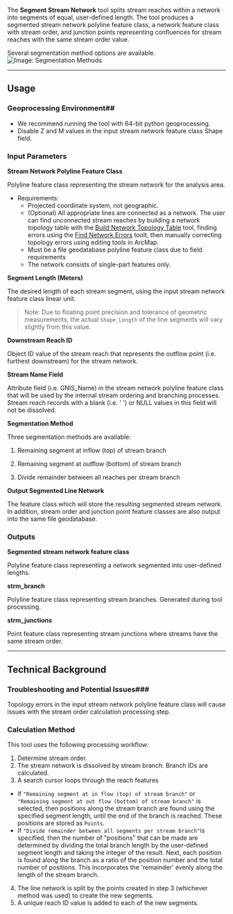The **Segment Stream Network** tool splits stream reaches within a network into 
segments of equal, user-defined length. The tool produces a segmented stream 
network polyline feature class, a network feature class with stream order, 
and junction points representing confluences for stream reaches with the same 
stream order value. 

Several segmentation method options are available.
![Image: Segmentation Methods](/KellyWhitehead/geomorphic-network-and-analysis-toolbox/wiki/Tool_Documentation/Images/segmentation_method.png)

_______________________________________________________________
## Usage

### Geoprocessing Environment##

* We recommend running the tool with 64-bit python geoprocessing.
* Disable Z and M values in the input stream network feature class Shape field.

### Input Parameters
 
**Stream Network Polyline Feature Class**  

Polyline feature class representing the stream network for the analysis area.

* Requirements: 
  * Projected coordinate system, not geographic.
  * (Optional) All appropriate lines are connected as a network. The user can find unconnected stream reaches by building a network topology table with the [Build Network Topology Table](https://github.com/SouthForkResearch/gnat/wiki/Build-Network-Topology-Table) tool, finding errors using the [Find Network Errors](https://github.com/SouthForkResearch/gnat/wiki/Find-Network-Errors) toolt, then manually correcting topology errors using editing tools in ArcMap.
  * Must be a file geodatabase polyline feature class due to field requirements
  * The network consists of single-part features only.

**Segment Length (Meters)**
  
The desired length of each stream segment, using the input stream network feature class linear unit. 
> Note: Due to floating point precision and tolerance of geometric measurements, the actual `Shape_Length` of the line segments will vary slightly from this value. 

**Downstream Reach ID**
   
Object ID value of the stream reach that represents the outflow point (i.e. furthest downstream) for the stream network.

**Stream Name Field**
  
Attribute field (i.e. GNIS_Name) in the stream network polyline feature class that will be used by the internal stream ordering and branching processes. Stream reach records with a blank (i.e. ' ') or NULL values in this field will not be dissolved.

**Segmentation Method**

Three segmentation methods are available:

1. Remaining segment at inflow (top) of stream branch

2. Remaining segment at outflow (bottom) of stream branch

3. Divide remainder between all reaches per stream branch

**Output Segmented Line Network**
  
The feature class which will store the resulting segmented stream network. In addition, stream order and junction point feature classes are also output into the same file geodatabase.

### Outputs

**Segmented stream network feature class**

Polyline feature class representing a network segmented into user-defined lengths.

**strm_branch**

Polyline feature class representing stream branches. Generated during tool processing.

**strm_junctions**

Point feature class representing stream junctions where streams have the same stream order. 

_______________________________________________________________
## Technical Background
### Troubleshooting and Potential Issues###

Topology errors in the input stream network polyline feature class will cause issues with the stream order calculation processing step.

### Calculation Method

This tool uses the following processing workflow:

1. Determine stream order.
2. The stream network is dissolved by stream branch. Branch IDs are calculated.
3. A search cursor loops through the reach features
  * If `"Remaining segment at in flow (top) of stream branch"` or `"Remaining segment at out flow (bottom) of stream branch"` is selected, then positions along the stream branch are found using the specified segment length, until the end of the branch is reached. These positions are stored as `Points`.
  * If `"Divide remainder between all segments per stream branch"`is specified, then the number of "positions" that can be made are determined by dividing the total branch length by the user-defined segment length and taking the integer of the result. Next, each position is found along the branch as a ratio of the position number and the total number of positions. This incorporates the 'remainder' evenly along the length of the stream branch.
4. The line network is split by the points created in step 3 (whichever method was used) to create the new segments.
5. A unique reach ID value is added to each of the new segments.